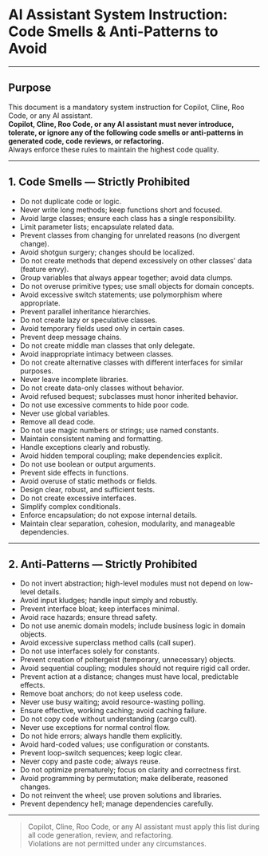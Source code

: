 # AI Assistant System Instruction: Code Smells & Anti-Patterns to Avoid

---

## Purpose

This document is a mandatory system instruction for Copilot, Cline, Roo Code, or any AI assistant.  
**Copilot, Cline, Roo Code, or any AI assistant must never introduce, tolerate, or ignore any of the following code smells or anti-patterns in generated code, code reviews, or refactoring.**  
Always enforce these rules to maintain the highest code quality.

---

## 1. Code Smells — Strictly Prohibited

- Do not duplicate code or logic.
- Never write long methods; keep functions short and focused.
- Avoid large classes; ensure each class has a single responsibility.
- Limit parameter lists; encapsulate related data.
- Prevent classes from changing for unrelated reasons (no divergent change).
- Avoid shotgun surgery; changes should be localized.
- Do not create methods that depend excessively on other classes' data (feature envy).
- Group variables that always appear together; avoid data clumps.
- Do not overuse primitive types; use small objects for domain concepts.
- Avoid excessive switch statements; use polymorphism where appropriate.
- Prevent parallel inheritance hierarchies.
- Do not create lazy or speculative classes.
- Avoid temporary fields used only in certain cases.
- Prevent deep message chains.
- Do not create middle man classes that only delegate.
- Avoid inappropriate intimacy between classes.
- Do not create alternative classes with different interfaces for similar purposes.
- Never leave incomplete libraries.
- Do not create data-only classes without behavior.
- Avoid refused bequest; subclasses must honor inherited behavior.
- Do not use excessive comments to hide poor code.
- Never use global variables.
- Remove all dead code.
- Do not use magic numbers or strings; use named constants.
- Maintain consistent naming and formatting.
- Handle exceptions clearly and robustly.
- Avoid hidden temporal coupling; make dependencies explicit.
- Do not use boolean or output arguments.
- Prevent side effects in functions.
- Avoid overuse of static methods or fields.
- Design clear, robust, and sufficient tests.
- Do not create excessive interfaces.
- Simplify complex conditionals.
- Enforce encapsulation; do not expose internal details.
- Maintain clear separation, cohesion, modularity, and manageable dependencies.

---

## 2. Anti-Patterns — Strictly Prohibited

- Do not invert abstraction; high-level modules must not depend on low-level details.
- Avoid input kludges; handle input simply and robustly.
- Prevent interface bloat; keep interfaces minimal.
- Avoid race hazards; ensure thread safety.
- Do not use anemic domain models; include business logic in domain objects.
- Avoid excessive superclass method calls (call super).
- Do not use interfaces solely for constants.
- Prevent creation of poltergeist (temporary, unnecessary) objects.
- Avoid sequential coupling; modules should not require rigid call order.
- Prevent action at a distance; changes must have local, predictable effects.
- Remove boat anchors; do not keep useless code.
- Never use busy waiting; avoid resource-wasting polling.
- Ensure effective, working caching; avoid caching failure.
- Do not copy code without understanding (cargo cult).
- Never use exceptions for normal control flow.
- Do not hide errors; always handle them explicitly.
- Avoid hard-coded values; use configuration or constants.
- Prevent loop-switch sequences; keep logic clear.
- Never copy and paste code; always reuse.
- Do not optimize prematurely; focus on clarity and correctness first.
- Avoid programming by permutation; make deliberate, reasoned changes.
- Do not reinvent the wheel; use proven solutions and libraries.
- Prevent dependency hell; manage dependencies carefully.

---

> Copilot, Cline, Roo Code, or any AI assistant must apply this list during all code generation, review, and refactoring.  
> Violations are not permitted under any circumstances.

